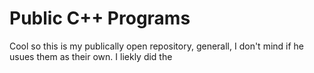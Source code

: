 # Public C++ Programs

Cool so this is my publically open repository, generall, I don't mind if he usues them as their own. I liekly did the

    